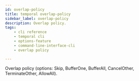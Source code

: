 ```yaml
---
id: overlap-policy
title: temporal overlap-policy
sidebar_label: overlap-policy
description: Overlap policy.
tags: 
    - cli reference
    - temporal cli
    - options-feature
    - command-line-interface-cli
    - overlap policy

---
```


Overlap policy (options: Skip, BufferOne, BufferAll, CancelOther, TerminateOther, AllowAll).
